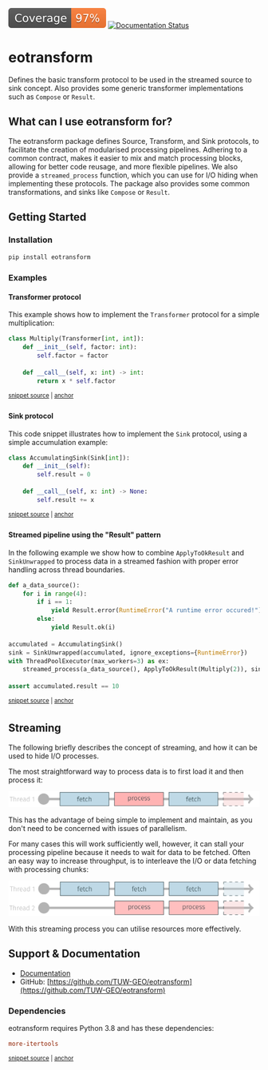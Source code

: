 ![Coverage badge](https://raw.githubusercontent.com/TUW-GEO/eotransform/python-coverage-comment-action-data/badge.svg) [![Documentation Status](https://readthedocs.org/projects/eotransform/badge/?version=latest)](https://eotransform.readthedocs.io/en/latest/?badge=latest)
# eotransform

Defines the basic transform protocol to be used in the streamed source to sink concept. Also provides some generic 
transformer implementations such as `Compose` or `Result`.

## What can I use eotransform for?

The eotransform package defines Source, Transform, and Sink protocols, to facilitate the creation of modularised processing pipelines.
Adhering to a common contract, makes it easier to mix and match processing blocks, allowing for better code reusage, and more flexible pipelines.
We also provide a `streamed_process` function, which you can use for I/O hiding when implementing these protocols.
The package also provides some common transformations, and sinks like `Compose` or `Result`.

## Getting Started

### Installation
```bash
pip install eotransform
```

### Examples

#### Transformer protocol
This example shows how to implement the `Transformer` protocol for a simple multiplication:

<!-- snippet: example_transformer_multiply -->
<a id='snippet-example_transformer_multiply'></a>
```py
class Multiply(Transformer[int, int]):
    def __init__(self, factor: int):
        self.factor = factor

    def __call__(self, x: int) -> int:
        return x * self.factor
```
<sup><a href='/tests/test_doc_examples.py#L10-L17' title='Snippet source file'>snippet source</a> | <a href='#snippet-example_transformer_multiply' title='Start of snippet'>anchor</a></sup>
<!-- endSnippet -->

#### Sink protocol
This code snippet illustrates how to implement the `Sink` protocol, using a simple accumulation example:

<!-- snippet: example_sink_accumulate -->
<a id='snippet-example_sink_accumulate'></a>
```py
class AccumulatingSink(Sink[int]):
    def __init__(self):
        self.result = 0

    def __call__(self, x: int) -> None:
        self.result += x
```
<sup><a href='/tests/test_doc_examples.py#L20-L27' title='Snippet source file'>snippet source</a> | <a href='#snippet-example_sink_accumulate' title='Start of snippet'>anchor</a></sup>
<!-- endSnippet -->


#### Streamed pipeline using the "Result" pattern
In the following example we show how to combine `ApplyToOkResult` and `SinkUnwrapped` to process data in a streamed fashion with proper error handling across thread boundaries.

<!-- snippet: example_streamed_results -->
<a id='snippet-example_streamed_results'></a>
```py
def a_data_source():
    for i in range(4):
        if i == 1:
            yield Result.error(RuntimeError("A runtime error occured!"))
        else:
            yield Result.ok(i)

accumulated = AccumulatingSink()
sink = SinkUnwrapped(accumulated, ignore_exceptions={RuntimeError})
with ThreadPoolExecutor(max_workers=3) as ex:
    streamed_process(a_data_source(), ApplyToOkResult(Multiply(2)), sink, ex)

assert accumulated.result == 10
```
<sup><a href='/tests/test_doc_examples.py#L30-L44' title='Snippet source file'>snippet source</a> | <a href='#snippet-example_streamed_results' title='Start of snippet'>anchor</a></sup>
<!-- endSnippet -->

## Streaming
The following briefly describes the concept of streaming, and how it can be used to hide I/O processes.

The most straightforward way to process data is to first load it and then process it:

![serial process](docs/_static/images/serial.png)

This has the advantage of being simple to implement and maintain, as you don't need to be concerned with issues of parallelism.

For many cases this will work sufficiently well, however, it can stall your processing pipeline because it needs to wait for data to be fetched.
Often an easy way to increase throughput, is to interleave the I/O or data fetching with processing chunks:

![streamed process](docs/_static/images/streamed.png)

With this streaming process you can utilise resources more effectively.

## Support & Documentation

- [Documentation](https://eotransform.readthedocs.io/)
- GitHub: [https://github.com/TUW-GEO/eotransform](https://github.com/TUW-GEO/eotransform)

### Dependencies
eotransform requires Python 3.8 and has these dependencies:

<!-- snippet: dependencies -->
<a id='snippet-dependencies'></a>
```cfg
more-itertools
```
<sup><a href='/setup.cfg#L30-L32' title='Snippet source file'>snippet source</a> | <a href='#snippet-dependencies' title='Start of snippet'>anchor</a></sup>
<!-- endSnippet -->
